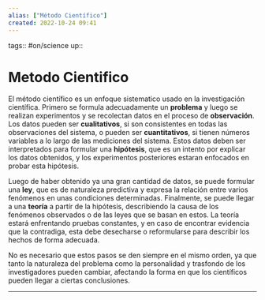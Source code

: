 ```yaml
---
alias: ["Método Científico"]
created: 2022-10-24 09:41
---
```

tags:: #on/science 
up::
# Metodo Cientifico
El método científico es un enfoque sistematico usado en la investigación científica. Primero se formula adecuadamente un **problema** y luego se realizan experimentos y se recolectan datos en el proceso de **observación**. Los datos pueden ser **cualitativos**, si son consistentes en todas las observaciones del sistema, o pueden ser **cuantitativos**, si tienen números variables a lo largo de las mediciones del sistema. Estos datos deben ser interpretados para formular una **hipótesis**, que es un intento por explicar los datos obtenidos, y los experimentos posteriores estaran enfocados en probar esta hipótesis. 

Luego de haber obtenido ya una gran cantidad de datos, se puede formular una **ley**, que es de naturaleza predictiva y expresa la relación entre varios fenómenos en unas condiciones determinadas. Finalmente, se puede llegar a una **teoría** a partír de la hipótesis, describiendo la causa de los fenómenos observados o de las leyes que se basan en estos. La teoría estará enfrentando pruebas constantes, y en caso de encontrar evidencia que la contradiga, esta debe desecharse o reformularse para describir los hechos de forma adecuada.

No es necesario que estos pasos se den siempre en el mismo orden, ya que tanto la naturaleza del problema como la personalidad y trasfondo de los investigadores pueden cambiar, afectando la forma en que los científicos pueden llegar a ciertas conclusiones.
___
